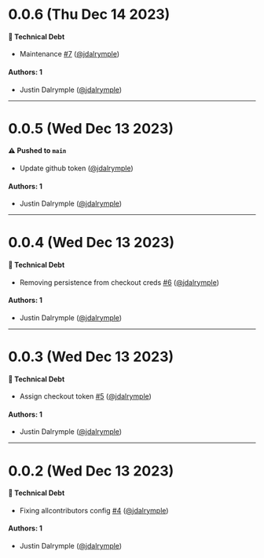 # 0.0.6 (Thu Dec 14 2023)

#### 🔨 Technical Debt

- Maintenance [#7](https://github.com/jdalrymple/sema4/pull/7) ([@jdalrymple](https://github.com/jdalrymple))

#### Authors: 1

- Justin Dalrymple ([@jdalrymple](https://github.com/jdalrymple))

---

# 0.0.5 (Wed Dec 13 2023)

#### ⚠️ Pushed to `main`

- Update github token ([@jdalrymple](https://github.com/jdalrymple))

#### Authors: 1

- Justin Dalrymple ([@jdalrymple](https://github.com/jdalrymple))

---

# 0.0.4 (Wed Dec 13 2023)

#### 🔨 Technical Debt

- Removing persistence from checkout creds [#6](https://github.com/jdalrymple/sema4/pull/6) ([@jdalrymple](https://github.com/jdalrymple))

#### Authors: 1

- Justin Dalrymple ([@jdalrymple](https://github.com/jdalrymple))

---

# 0.0.3 (Wed Dec 13 2023)

#### 🔨 Technical Debt

- Assign checkout token [#5](https://github.com/jdalrymple/sema4/pull/5) ([@jdalrymple](https://github.com/jdalrymple))

#### Authors: 1

- Justin Dalrymple ([@jdalrymple](https://github.com/jdalrymple))

---

# 0.0.2 (Wed Dec 13 2023)

#### 🔨 Technical Debt

- Fixing allcontributors config [#4](https://github.com/jdalrymple/sema4/pull/4) ([@jdalrymple](https://github.com/jdalrymple))

#### Authors: 1

- Justin Dalrymple ([@jdalrymple](https://github.com/jdalrymple))

